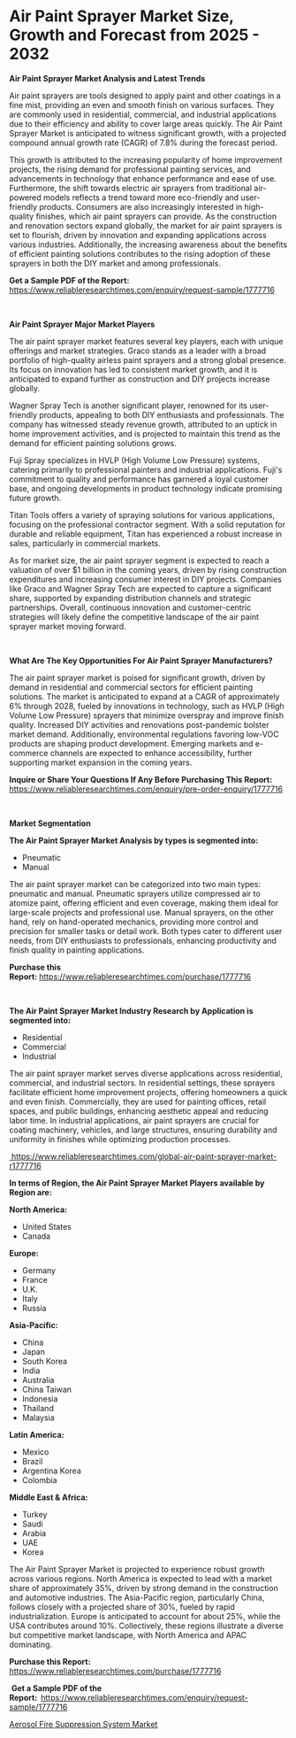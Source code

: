 <p><h1>Air Paint Sprayer Market Size, Growth and Forecast from 2025 - 2032</h1></p><p><strong>Air Paint Sprayer Market Analysis and Latest Trends</strong></p>
<p><p>Air paint sprayers are tools designed to apply paint and other coatings in a fine mist, providing an even and smooth finish on various surfaces. They are commonly used in residential, commercial, and industrial applications due to their efficiency and ability to cover large areas quickly. The Air Paint Sprayer Market is anticipated to witness significant growth, with a projected compound annual growth rate (CAGR) of 7.8% during the forecast period. </p><p>This growth is attributed to the increasing popularity of home improvement projects, the rising demand for professional painting services, and advancements in technology that enhance performance and ease of use. Furthermore, the shift towards electric air sprayers from traditional air-powered models reflects a trend toward more eco-friendly and user-friendly products. Consumers are also increasingly interested in high-quality finishes, which air paint sprayers can provide. As the construction and renovation sectors expand globally, the market for air paint sprayers is set to flourish, driven by innovation and expanding applications across various industries. Additionally, the increasing awareness about the benefits of efficient painting solutions contributes to the rising adoption of these sprayers in both the DIY market and among professionals.</p></p>
<p><strong>Get a Sample PDF of the Report:&nbsp;</strong> <a href="https://www.reliableresearchtimes.com/enquiry/request-sample/1777716?utm_campaign=2240&utm_medium=2&utm_source=Github&utm_content=ia&utm_term=18022025&utm_id=air-paint-sprayer">https://www.reliableresearchtimes.com/enquiry/request-sample/1777716</a></p>
<p>&nbsp;</p>
<p><strong>Air Paint Sprayer Major Market Players</strong></p>
<p><p>The air paint sprayer market features several key players, each with unique offerings and market strategies. Graco stands as a leader with a broad portfolio of high-quality airless paint sprayers and a strong global presence. Its focus on innovation has led to consistent market growth, and it is anticipated to expand further as construction and DIY projects increase globally. </p><p>Wagner Spray Tech is another significant player, renowned for its user-friendly products, appealing to both DIY enthusiasts and professionals. The company has witnessed steady revenue growth, attributed to an uptick in home improvement activities, and is projected to maintain this trend as the demand for efficient painting solutions grows.</p><p>Fuji Spray specializes in HVLP (High Volume Low Pressure) systems, catering primarily to professional painters and industrial applications. Fuji's commitment to quality and performance has garnered a loyal customer base, and ongoing developments in product technology indicate promising future growth. </p><p>Titan Tools offers a variety of spraying solutions for various applications, focusing on the professional contractor segment. With a solid reputation for durable and reliable equipment, Titan has experienced a robust increase in sales, particularly in commercial markets.</p><p>As for market size, the air paint sprayer segment is expected to reach a valuation of over $1 billion in the coming years, driven by rising construction expenditures and increasing consumer interest in DIY projects. Companies like Graco and Wagner Spray Tech are expected to capture a significant share, supported by expanding distribution channels and strategic partnerships. Overall, continuous innovation and customer-centric strategies will likely define the competitive landscape of the air paint sprayer market moving forward.</p></p>
<p>&nbsp;</p>
<p><strong>What Are The Key Opportunities For Air Paint Sprayer Manufacturers?</strong></p>
<p><p>The air paint sprayer market is poised for significant growth, driven by demand in residential and commercial sectors for efficient painting solutions. The market is anticipated to expand at a CAGR of approximately 6% through 2028, fueled by innovations in technology, such as HVLP (High Volume Low Pressure) sprayers that minimize overspray and improve finish quality. Increased DIY activities and renovations post-pandemic bolster market demand. Additionally, environmental regulations favoring low-VOC products are shaping product development. Emerging markets and e-commerce channels are expected to enhance accessibility, further supporting market expansion in the coming years.</p></p>
<p><strong>Inquire or Share Your Questions If Any Before Purchasing This Report:</strong> <a href="https://www.reliableresearchtimes.com/enquiry/pre-order-enquiry/1777716?utm_campaign=2240&utm_medium=2&utm_source=Github&utm_content=ia&utm_term=18022025&utm_id=air-paint-sprayer">https://www.reliableresearchtimes.com/enquiry/pre-order-enquiry/1777716</a></p>
<p>&nbsp;</p>
<p><strong>Market Segmentation</strong></p>
<p><strong>The Air Paint Sprayer Market Analysis by types is segmented into:</strong></p>
<p><ul><li>Pneumatic</li><li>Manual</li></ul></p>
<p><p>The air paint sprayer market can be categorized into two main types: pneumatic and manual. Pneumatic sprayers utilize compressed air to atomize paint, offering efficient and even coverage, making them ideal for large-scale projects and professional use. Manual sprayers, on the other hand, rely on hand-operated mechanics, providing more control and precision for smaller tasks or detail work. Both types cater to different user needs, from DIY enthusiasts to professionals, enhancing productivity and finish quality in painting applications.</p></p>
<p><strong>Purchase this Report:&nbsp;</strong><a href="https://www.reliableresearchtimes.com/purchase/1777716?utm_campaign=2240&utm_medium=2&utm_source=Github&utm_content=ia&utm_term=18022025&utm_id=air-paint-sprayer">https://www.reliableresearchtimes.com/purchase/1777716</a></p>
<p>&nbsp;</p>
<p><strong>The Air Paint Sprayer Market Industry Research by Application is segmented into:</strong></p>
<p><ul><li>Residential</li><li>Commercial</li><li>Industrial</li></ul></p>
<p><p>The air paint sprayer market serves diverse applications across residential, commercial, and industrial sectors. In residential settings, these sprayers facilitate efficient home improvement projects, offering homeowners a quick and even finish. Commercially, they are used for painting offices, retail spaces, and public buildings, enhancing aesthetic appeal and reducing labor time. In industrial applications, air paint sprayers are crucial for coating machinery, vehicles, and large structures, ensuring durability and uniformity in finishes while optimizing production processes.</p></p>
<p><a href="https://www.reliableresearchtimes.com/global-air-paint-sprayer-market-r1777716?utm_campaign=2240&utm_medium=2&utm_source=Github&utm_content=ia&utm_term=18022025&utm_id=air-paint-sprayer">&nbsp;https://www.reliableresearchtimes.com/global-air-paint-sprayer-market-r1777716</a></p>
<p><strong>In terms of Region, the Air Paint Sprayer Market Players available by Region are:</strong></p>
<p>
    <p> <strong> North America: </strong>
        <ul>
            <li>United States</li>
            <li>Canada</li>
        </ul>
        </p> 
    <p> <strong> Europe: </strong>
        <ul>
            <li>Germany</li>
            <li>France</li>
            <li>U.K.</li>
            <li>Italy</li>
            <li>Russia</li>
        </ul>
        </p> 
    <p> <strong> Asia-Pacific: </strong>
        <ul>
            <li>China</li>
            <li>Japan</li>
            <li>South Korea</li>
            <li>India</li>
            <li>Australia</li>
            <li>China Taiwan</li>
            <li>Indonesia</li>
            <li>Thailand</li>
            <li>Malaysia</li>
        </ul>
        </p> 
    <p> <strong> Latin America: </strong>
        <ul>
            <li>Mexico</li>
            <li>Brazil</li>
            <li>Argentina Korea</li>
            <li>Colombia</li>
        </ul>
        </p> 
    <p> <strong> Middle East & Africa: </strong>
        <ul>
            <li>Turkey</li>
            <li>Saudi</li>
            <li>Arabia</li>
            <li>UAE</li>
            <li>Korea</li>
        </ul>
    </p>
    </p>
<p><p>The Air Paint Sprayer Market is projected to experience robust growth across various regions. North America is expected to lead with a market share of approximately 35%, driven by strong demand in the construction and automotive industries. The Asia-Pacific region, particularly China, follows closely with a projected share of 30%, fueled by rapid industrialization. Europe is anticipated to account for about 25%, while the USA contributes around 10%. Collectively, these regions illustrate a diverse but competitive market landscape, with North America and APAC dominating.</p></p>
<p><strong>Purchase this Report: </strong><a href="https://www.reliableresearchtimes.com/purchase/1777716?utm_campaign=2240&utm_medium=2&utm_source=Github&utm_content=ia&utm_term=18022025&utm_id=air-paint-sprayer">https://www.reliableresearchtimes.com/purchase/1777716</a></p>
<p>&nbsp;<strong>Get a Sample PDF of the Report:&nbsp;&nbsp;</strong><a href="https://www.reliableresearchtimes.com/enquiry/request-sample/1777716?utm_campaign=2240&utm_medium=2&utm_source=Github&utm_content=ia&utm_term=18022025&utm_id=air-paint-sprayer">https://www.reliableresearchtimes.com/enquiry/request-sample/1777716</a></p>
<p><strong></strong></p>
<p><p><a href="https://github.com/stillsfloria19981/Market-Research-Report-List-1/blob/main/aerosol-fire-suppression-system-market.md?utm_campaign=2240&utm_medium=2&utm_source=Github&utm_content=ia&utm_term=18022025&utm_id=air-paint-sprayer">Aerosol Fire Suppression System Market</a></p></p>